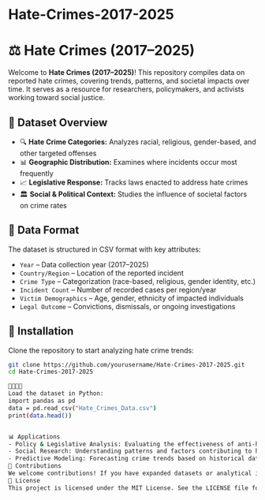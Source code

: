 # Hate-Crimes-2017-2025
# ⚖ Hate Crimes (2017–2025)

Welcome to **Hate Crimes (2017–2025)**! This repository compiles data on reported hate crimes, covering trends, patterns, and societal impacts over time. It serves as a resource for researchers, policymakers, and activists working toward social justice.

## 📌 Dataset Overview
- 🔍 **Hate Crime Categories:** Analyzes racial, religious, gender-based, and other targeted offenses  
- 📊 **Geographic Distribution:** Examines where incidents occur most frequently  
- 📈 **Legislative Response:** Tracks laws enacted to address hate crimes  
- 🏛 **Social & Political Context:** Studies the influence of societal factors on crime rates  

## 📂 Data Format
The dataset is structured in CSV format with key attributes:
- `Year` – Data collection year (2017–2025)  
- `Country/Region` – Location of the reported incident  
- `Crime Type` – Categorization (race-based, religious, gender identity, etc.)  
- `Incident Count` – Number of recorded cases per region/year  
- `Victim Demographics` – Age, gender, ethnicity of impacted individuals  
- `Legal Outcome` – Convictions, dismissals, or ongoing investigations  

## 🔧 Installation
Clone the repository to start analyzing hate crime trends:
```bash
git clone https://github.com/yourusername/Hate-Crimes-2017-2025.git
cd Hate-Crimes-2017-2025


Load the dataset in Python:
import pandas as pd
data = pd.read_csv("Hate_Crimes_Data.csv")
print(data.head())


📊 Applications
- Policy & Legislative Analysis: Evaluating the effectiveness of anti-hate crime laws
- Social Research: Understanding patterns and factors contributing to hate crimes
- Predictive Modeling: Forecasting crime trends based on historical data
🤝 Contributions
We welcome contributions! If you have expanded datasets or analytical improvements, feel free to submit a pull request.
📜 License
This project is licensed under the MIT License. See the LICENSE file for details
